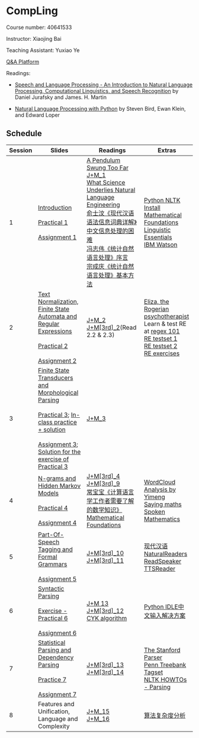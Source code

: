 # CompLing

Course number: 40641533

Instructor: Xiaojing Bai

Teaching Assistant: Yuxiao Ye

[Q&A Platform](https://piazza.com/tsinghua.edu.cn/fall2017/40641533)

Readings:

+ [Speech and Language Processing - An Introduction to Natural Language Processing, Computational Linguistics, and Speech Recognition](http://web.stanford.edu/~jurafsky/slp3/) by Daniel Jurafsky and James. H. Martin

+ [Natural Language Processing with Python](http://www.nltk.org/book/) by Steven Bird, Ewan Klein, and Edward Loper

## Schedule

Session | Slides | Readings | Extras
------- | ------ | -------- | -----
1 | [Introduction](https://bxjthu.github.io/CompLing/slides/1/)<br><br>[Practical 1](https://bxjthu.github.io/CompLing/slides/prac/prac_1.pdf)<br><br>[Assignment 1](https://bxjthu.github.io/CompLing/slides/1/#31) | [A Pendulum Swung Too Far](https://bxjthu.github.io/CompLing/readings/1_Pendulum_Swung_Too_Far.pdf)<br>[J+M_1](https://bxjthu.github.io/CompLing/readings/1_J+M_1.pdf)<br>[What Science Underlies Natural Language Engineering](https://bxjthu.github.io/CompLing/readings/1_What_Science_Underlies_Natural_Language_Engineering.pdf)<br>[俞士汶《现代汉语语法信息词典详解》中文信息处理的困难](https://bxjthu.github.io/CompLing/readings/1_俞士汶_现代汉语语法信息词典详解_中文信息处理的困难.pdf)<br>[冯志伟《统计自然语言处理》序言](https://bxjthu.github.io/CompLing/readings/1_冯志伟_统计自然语言处理_序言.pdf)<br>[宗成庆《统计自然语言处理》基本方法](https://bxjthu.github.io/CompLing/readings/1_宗成庆_统计自然语言处理_基本方法.pdf) | [Python NLTK Install](https://bxjthu.github.io/CompLing/readings/Python_NLTK_Install.pdf)<br>[Mathematical Foundations](https://bxjthu.github.io/CompLing/readings/pre_math_manning_schutze.pdf)<br>[Linguistic Essentials](https://bxjthu.github.io/CompLing/readings/pre_ling_manning_schutze.pdf)<br>[IBM Watson](http://tech.sina.com.cn/d/IBMWatson/)
2 |[Text Normalization, Finite State Automata and Regular Expressions](https://bxjthu.github.io/CompLing/slides/2/)<br><br>[Practical 2](https://bxjthu.github.io/CompLing/slides/prac/prac_2.pdf)<br><br>[Assignment 2](https://bxjthu.github.io/CompLing/slides/2/#37)| [J+M_2](https://bxjthu.github.io/CompLing/readings/2_J+M_2.pdf)<br>[J+M[3rd]_2](https://bxjthu.github.io/CompLing/readings/2_J+M[3rd]_2.pdf)(Read 2.2 & 2.3)|[Eliza, the Rogerian psychotherapist](http://psych.fullerton.edu/mbirnbaum/psych101/Eliza.htm)<br>Learn & test RE at [regex 101](https://regex101.com/) <br>[RE testset 1](https://bxjthu.github.io/CompLing/readings/regex_test_1.txt)<br>[RE testset 2](https://bxjthu.github.io/CompLing/readings/regex_test_2.txt)<br>[RE exercises](http://regex.sketchengine.co.uk/)
3|[Finite State Transducers and Morphological Parsing](https://bxjthu.github.io/CompLing/slides/3/)<br><br>[Practical 3](https://bxjthu.github.io/CompLing/slides/prac/prac_3.pdf); [In-class practice + solution](https://bxjthu.github.io/CompLing/slides/prac/In_prac_3.zip)<br><br>[Assignment 3](https://bxjthu.github.io/CompLing/slides/3/#24); [Solution for the exercise of Practical 3](https://bxjthu.github.io/CompLing/slides/prac/hw_3_sol.py) |[J+M_3](https://bxjthu.github.io/CompLing/readings/3_J+M_3.pdf)|
4| [N-grams and Hidden Markov Models](https://bxjthu.github.io/CompLing/slides/4/) <br><br>[Practical 4](https://bxjthu.github.io/CompLing/slides/prac/prac_4.pdf)<br><br>[Assignment 4](https://bxjthu.github.io/CompLing/slides/4/#31)| [J+M[3rd]_4](https://bxjthu.github.io/CompLing/readings/4_J+M[3rd]_4.pdf)<br>[J+M[3rd]_9](https://bxjthu.github.io/CompLing/readings/4_J+M[3rd]_9.pdf)<br>[常宝宝《计算语言学工作者需要了解的数学知识》](https://bxjthu.github.io/CompLing/readings/chbb.pdf)<br>[Mathematical Foundations](https://bxjthu.github.io/CompLing/readings/pre_math_manning_schutze.pdf)| [WordCloud Analysis by Yimeng](https://bxjthu.github.io/CompLing/readings/wordcloud_lym.zip)<br> [Saying maths](http://www.batmath.it/eng/say/say.htm)<br> [Spoken Mathematics](https://bxjthu.github.io/CompLing/readings/E_Book_Handbook_Spoken_Mathematics.pdf)
5|[Part-Of-Speech Tagging and Formal Grammars](https://bxjthu.github.io/CompLing/slides/5/)<br><br>[Assignment 5](https://bxjthu.github.io/CompLing/slides/5/#33)|[J+M[3rd]_10](https://bxjthu.github.io/CompLing/readings/5_J+M[3rd]_10.pdf)<br>[J+M[3rd]_11](https://bxjthu.github.io/CompLing/readings/5_J+M[3rd]_11.pdf)| [现代汉语](https://bxjthu.github.io/CompLing/readings/现代汉语_北大现代汉语教研室.pdf)<br>[NaturalReaders](https://www.naturalreaders.com/online/)<br> [ReadSpeaker](https://www.readspeaker.com/voice-demo/)<br> [TTSReader](https://ttsreader.com/)
6|[Syntactic Parsing](https://bxjthu.github.io/CompLing/slides/6/)<br><br>[Exercise - Practical 6](https://bxjthu.github.io/CompLing/slides/prac/prac_6_exercise.zip)<br><br>[Assignment 6](https://bxjthu.github.io/CompLing/slides/6/#35)|[J+M 13](https://bxjthu.github.io/CompLing/readings/6_J+M_13.pdf)<br>[J+M[3rd]_12](https://bxjthu.github.io/CompLing/readings/6_J+M[3rd]_12.pdf)<br> [CYK algorithm](http://ccl.pku.edu.cn/doubtfire/Course/Computational%20Linguistics/contents/CYK_parsing.pdf)| [Python IDLE中文输入解决方案](http://blog.csdn.net/churximi/article/details/73658196)
7|[Statistical Parsing and Dependency Parsing](https://bxjthu.github.io/CompLing/slides/7/)<br><br>[Practice 7](https://bxjthu.github.io/CompLing/slides/prac/prac_7.py)<br><br>[Assignment 7](https://bxjthu.github.io/CompLing/slides/7/#35)|[J+M[3rd]_13](https://bxjthu.github.io/CompLing/readings/7_J+M[3rd]_13.pdf)<br>[J+M[3rd]_14](https://bxjthu.github.io/CompLing/readings/7_J+M[3rd]_14.pdf)|[The Stanford Parser](https://nlp.stanford.edu/software/lex-parser.shtml)<br> [Penn Treebank Tagset](https://www.sketchengine.co.uk/penn-treebank-tagset/)<br>[NLTK HOWTOs - Parsing](http://www.nltk.org/howto/parse.html)
8|Features and Unification, Language and Complexity|[J+M_15](https://bxjthu.github.io/CompLing/readings/8_J+M_15.pdf)<br>[J+M_16](https://bxjthu.github.io/CompLing/readings/8_J+M_16.pdf)|[算法复杂度分析](http://blog.csdn.net/duxu24/article/details/60600716)
